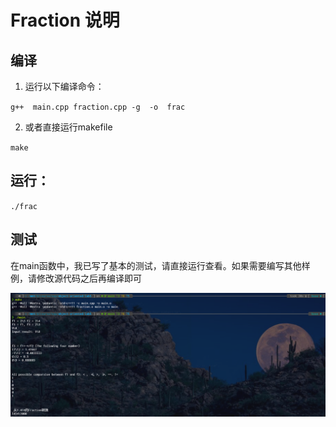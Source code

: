 # Fraction 说明

## 编译

1. 运行以下编译命令：

`g++  main.cpp fraction.cpp -g  -o  frac`

2. 或者直接运行makefile

`make` 

## 运行：

`./frac`

## 测试

在main函数中，我已写了基本的测试，请直接运行查看。如果需要编写其他样例，请修改源代码之后再编译即可

![](20230511174426.png)

